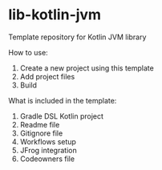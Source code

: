 # lib-kotlin-jvm
Template repository for Kotlin JVM library

How to use:
1. Create a new project using this template
2. Add project files
3. Build

What is included in the template:
1. Gradle DSL Kotlin project
1. Readme file
2. Gitignore file
3. Workflows setup
4. JFrog integration
6. Codeowners file
